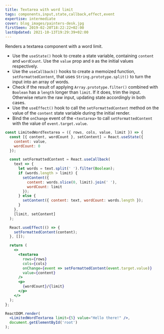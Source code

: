 ```yaml
---
title: Textarea with word limit
tags: components,input,state,callback,effect,event
expertise: intermediate
cover: blog_images/painters-desk.jpg
firstSeen: 2019-02-20T18:22:22+02:00
lastUpdated: 2021-10-13T19:29:39+02:00
---
```


Renders a textarea component with a word limit.

- Use the `useState()` hook to create a state variable, containing `content` and `wordCount`. Use the `value` prop and `0` as the initial values respectively.
- Use the `useCallback()` hooks to create a memoized function, `setFormattedContent`, that uses `String.prototype.split()` to turn the input into an array of words.
- Check if the result of applying `Array.prototype.filter()` combined with `Boolean` has a `length` longer than `limit`. If it does, trim the input. Otherwise return the raw input, updating state accordingly in both cases.
- Use the `useEffect()` hook to call the `setFormattedContent` method on the value of the `content` state variable during the initial render.
- Bind the `onChange` event of the `<textarea>` to call `setFormattedContent` with the value of `event.target.value`.

```jsx
const LimitedWordTextarea = ({ rows, cols, value, limit }) => {
  const [{ content, wordCount }, setContent] = React.useState({
    content: value,
    wordCount: 0
  });

  const setFormattedContent = React.useCallback(
    text => {
      let words = text.split(' ').filter(Boolean);
      if (words.length > limit) {
        setContent({
          content: words.slice(0, limit).join(' '),
          wordCount: limit
        });
      } else {
        setContent({ content: text, wordCount: words.length });
      }
    },
    [limit, setContent]
  );

  React.useEffect(() => {
    setFormattedContent(content);
  }, []);

  return (
    <>
      <textarea
        rows={rows}
        cols={cols}
        onChange={event => setFormattedContent(event.target.value)}
        value={content}
      />
      <p>
        {wordCount}/{limit}
      </p>
    </>
  );
};
```

```jsx
ReactDOM.render(
  <LimitedWordTextarea limit={5} value="Hello there!" />,
  document.getElementById('root')
);
```
